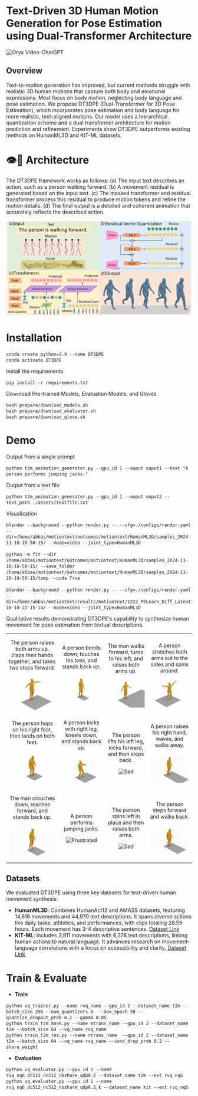 # Text-Driven 3D Human Motion Generation for Pose Estimation using Dual-Transformer Architecture

<img src="https://camo.githubusercontent.com/2722992d519a722218f896d5f5231d49f337aaff4514e78bd59ac935334e916a/68747470733a2f2f692e696d6775722e636f6d2f77617856496d762e706e67" alt="Oryx Video-ChatGPT" data-canonical-src="https://i.imgur.com/waxVImv.png" style="max-width: 100%;">

## Overview

Text-to-motion generation has improved, but current methods struggle with realistic 3D human motions that capture both body and emotional expressions. Most focus on body motion, neglecting body language and pose estimation. We propose DT3DPE (Dual-Transformer for 3D Pose Estimation), which incorporates pose estimation and body language for more realistic, text-aligned motions. Our model uses a hierarchical quantization scheme and a dual transformer architecture for motion prediction and refinement. Experiments show DT3DPE outperforms existing methods on HumanML3D and KIT-ML datasets.

# 👁️💬 Architecture

The DT3DPE framework works as follows: (a) The input text describes an action, such as a person walking forward. (b) A movement residual is generated based on the input text. (c) The masked transformer and residual transformer process this residual to produce motion tokens and refine the motion details. (d) The final output is a detailed and coherent animation that accurately reflects the described action.

<img style="max-width: 100%;" src="https://github.com/anonymoussauthors/DT3DPE/blob/main/resources/overview.png" alt="VERHM Overview">

# Installation

```
conda create python=3.9 --name DT3DPE
conda activate DT3DPE
```
Install the requirements
```
pip install -r requirements.txt
```
Download Pre-trained Models, Evaluation Models, and Gloves 
```
bash prepare/download_models.sh
bash prepare/download_evaluator.sh
bash prepare/download_glove.sh
```
# Demo

Output from a single prompt
```
python t2m_animation_generator.py --gpu_id 1 --ouput ouput1 --text "A person performs jumping jacks."
```
Output from a text file
```
python t2m_animation_generator.py --gpu_id 1 --ouput ouput2 --text_path ./assets/textfile.txt
```
Visualization
```
blender --background --python render.py -- --cfg=./configs/render.yaml --dir=/home/abbas/motiontext/outcomes/motiontext/HumanML3D/samples_2024-11-10-18-50-15/ --mode=video --joint_type=HumanML3D

python -m fit --dir /home/abbas/motiontext/outcomes/motiontext/HumanML3D/samples_2024-11-10-18-50-15/ --save_folder /home/abbas/motiontext/outcomes/motiontext/HumanML3D/samples_2024-11-10-18-50-15/tamp --cuda True

blender --background --python render.py -- --cfg=./configs/render.yaml --dir=/home/abbas/motiontext/results/motiontext/1222_PELearn_Diff_Latent1_MEncDec49_MdiffEnc49_bs64_clip_uncond75_01/samples_2024-10-18-22-15-14/ --mode=video --joint_type=HumanML3D
```

Qualitative results demonstrating DT3DPE's capability to synthesize human movement for pose estimation from textual descriptions.

<table>
  <tr>
    <td style="text-align: center;">
      <p>The person raises both arms up, claps their hands together,
       and takes two steps forward.</p>
      <img width="165" src="https://github.com/anonymoussauthors/DT3DPE/blob/main/resources/1.gif" alt="Happy">
    </td>
    <td style="text-align: center;">
      <p>A person bends down, touches his toes, and stands back up.</p>
      <img width="165" src="https://github.com/anonymoussauthors/DT3DPE/blob/main/resources/2.gif" alt="Sad">
    </td>
    <td style="text-align: center;">
      <p>The man walks forward, turns to his left, and raises both arms up.</p>
      <img width="165" src="https://github.com/anonymoussauthors/DT3DPE/blob/main/resources/3.gif" alt="Angry">
    </td>
      <td style="text-align: center;">
      <p>A person stretches both arms out to the sides and spins around.</p>
      <img width="165" src="https://github.com/anonymoussauthors/DT3DPE/blob/main/resources/4.gif" alt="Angry">
    </td>
  </tr>
    <tr>
    <td style="text-align: center;">
      <p>The person hops on his right foot, then lands on both feet.</p>
      <img width="165" src="https://github.com/anonymoussauthors/DT3DPE/blob/main/resources/5.gif" alt="Happy">
    </td>
    <td style="text-align: center;">
      <p>A person kicks with right leg, kneels down, and stands back up.</p>
      <img width="165" src="https://github.com/anonymoussauthors/DT3DPE/blob/main/resources/6.gif" alt="Frustrated">
    </td>
    <td style="text-align: center;">
      <p>The person lifts his left leg, kicks forward, and then steps back.</p>
      <img width="165" src="https://github.com/anonymoussauthors/DT3DPE/blob/main/resources/7.gif" alt="Sad">
    </td>
    <td style="text-align: center;">
      <p>A person raises his right hand, waves, and walks away.</p>
      <img width="165" src="https://github.com/anonymoussauthors/DT3DPE/blob/main/resources/8.gif" alt="Angry">
    </td>
  </tr>
  <tr>
    <td style="text-align: center;">
      <p>The man crouches down, reaches forward, and stands back up.</p>
      <img width="165" src="https://github.com/anonymoussauthors/DT3DPE/blob/main/resources/9.gif" alt="Happy">
    </td>
    <td style="text-align: center;">
      <p>A person performs jumping jacks.</p>
      <img width="165" src="https://github.com/anonymoussauthors/DT3DPE/blob/main/resources/10.gif" alt="Frustrated">
    </td>
    <td style="text-align: center;">
      <p>The person spins left in place and then raises both arms.</p>
      <img width="165" src="https://github.com/anonymoussauthors/DT3DPE/blob/main/resources/11.gif" alt="Sad">
    </td>
    <td style="text-align: center;">
      <p>The person steps forward and walks back.</p>
      <img width="165" src="https://github.com/anonymoussauthors/DT3DPE/blob/main/resources/12.gif" alt="Angry">
    </td>
  </tr>
</table>

## Datasets

We evaluated DT3DPE using three key datasets for text-driven human movement synthesis:

- **HumanML3D**: Combines HumanAct12 and AMASS datasets, featuring 14,616 movements and 44,970 text descriptions. It spans diverse actions like daily tasks, athletics, and performances, with clips totaling 28.59 hours. Each movement has 3-4 descriptive sentences. [Dataset Link](https://drive.google.com/file/d/1rmnG-R8wTb1sRs0PYp4RRmLg8XH-qSGW/view) 
- **KIT-ML**: Includes 3,911 movements with 6,278 text descriptions, linking human actions to natural language. It advances research on movement-language correlations with a focus on accessibility and clarity. [Dataset Link](https://drive.google.com/file/d/1IXRBm4qSjLQxp1J3cqv1xd8yb-RQY0Jz/view) 

# Train & Evaluate

- **Train**
```
python vq_trainer.py --name rvq_name --gpu_id 1 --dataset_name t2m --batch_size 256 --num_quantizers 6  --max_epoch 50 --quantize_dropout_prob 0.2 --gamma 0.05
python train_t2m_mask.py --name mtrans_name --gpu_id 2 --dataset_name t2m --batch_size 64 --vq_name rvq_name
python train_t2m_res.py --name rtrans_name  --gpu_id 2 --dataset_name t2m --batch_size 64 --vq_name rvq_name --cond_drop_prob 0.2 --share_weight
```
- **Evaluation**
```
python vq_evaluator.py --gpu_id 1 --name rvq_nq6_dc512_nc512_noshare_qdp0.2 --dataset_name t2m --ext rvq_nq6
python vq_evaluator.py --gpu_id 1 --name rvq_nq6_dc512_nc512_noshare_qdp0.2_k --dataset_name kit --ext rvq_nq6
```

